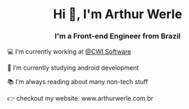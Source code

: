 

<h1 align="center">Hi 👋, I'm Arthur Werle</h1>
<h3 align="center">I'm a Front-end Engineer from Brazil</h3>
<p>💻 I’m currently working at <a href="https://www.cwi.com.br">@CWI Software</a></p>
<p>📱 I’m currently studying android development</p>
<p>📚 I’m always reading about many non-tech stuff</p>


<p>👉 checkout my website: www.arthurwerle.com.br</p>
